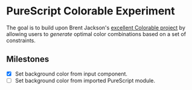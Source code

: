 # PureScript Colorable Experiment

The goal is to build upon Brent Jackson's [excellent Colorable project](http://jxnblk.com/colorable/) by allowing users to _generate_ optimal color combinations based on a set of constraints.

## Milestones

* [X] Set background color from input component.
* [ ] Set background color from imported PureScript module.
